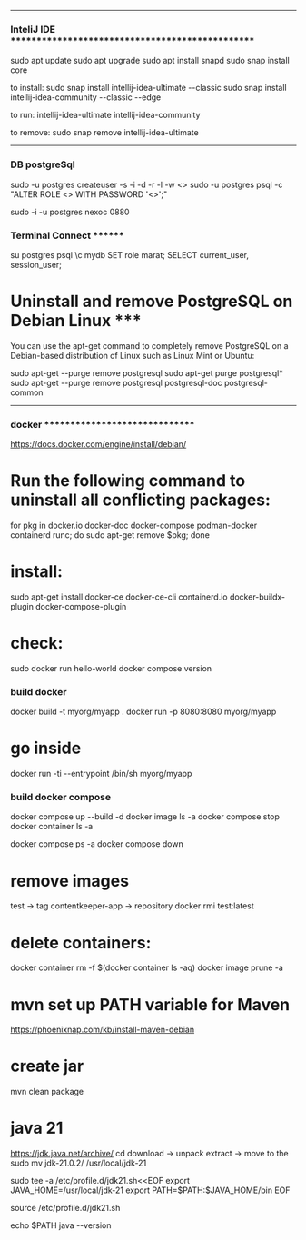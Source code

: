 
***************************************************************************
### InteliJ IDE ***********************************************
sudo apt update
sudo apt upgrade
sudo apt install snapd
sudo snap install core

to install:
sudo snap install intellij-idea-ultimate --classic
sudo snap install intellij-idea-community --classic --edge

to run:
intellij-idea-ultimate
intellij-idea-community

to remove:
sudo snap remove intellij-idea-ultimate

*****************************************************************************
### DB postgreSql
sudo -u postgres createuser -s -i -d -r -l -w <<username>>
sudo -u postgres psql -c "ALTER ROLE <<username>> WITH PASSWORD '<<password>>';"

sudo -i -u postgres
nexoc 0880

### Terminal Connect ******
su postgres
psql
\c mydb
SET role marat;
SELECT current_user, session_user;


# Uninstall and remove PostgreSQL on Debian Linux ***

You can use the apt-get command to completely remove PostgreSQL on a Debian-based distribution of Linux such as Linux Mint or Ubuntu:

sudo apt-get --purge remove postgresql
sudo apt-get purge postgresql*
sudo apt-get --purge remove postgresql postgresql-doc postgresql-common

********************************************************************************
### docker *****************************

https://docs.docker.com/engine/install/debian/

# Run the following command to uninstall all conflicting packages:
for pkg in docker.io docker-doc docker-compose podman-docker containerd runc; do sudo apt-get remove $pkg; done

# install:
sudo apt-get install docker-ce docker-ce-cli containerd.io docker-buildx-plugin docker-compose-plugin

# check:
sudo docker run hello-world
docker compose version

### build docker
docker build -t myorg/myapp .
docker run -p 8080:8080 myorg/myapp
# go inside
docker run -ti --entrypoint /bin/sh myorg/myapp


### build docker compose
docker compose up --build -d
docker image ls -a
docker compose stop
docker container ls -a

docker compose ps -a
docker compose down

# remove images
test -> tag
contentkeeper-app -> repository
docker rmi test:latest

# delete containers:
docker container rm -f $(docker container ls -aq)
docker image prune -a

# mvn set up PATH variable for Maven
https://phoenixnap.com/kb/install-maven-debian
# create jar
mvn clean package


# java 21
https://jdk.java.net/archive/
cd
download -> unpack extract -> move to the sudo mv jdk-21.0.2/ /usr/local/jdk-21


sudo tee -a  /etc/profile.d/jdk21.sh<<EOF
export JAVA_HOME=/usr/local/jdk-21
export PATH=\$PATH:\$JAVA_HOME/bin
EOF

source /etc/profile.d/jdk21.sh

echo $PATH
java --version




